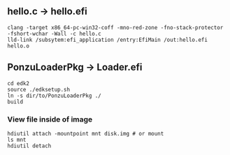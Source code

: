 ## hello.c -> hello.efi

```
clang -target x86_64-pc-win32-coff -mno-red-zone -fno-stack-protector -fshort-wchar -Wall -c hello.c
lld-link /subsytem:efi_application /entry:EfiMain /out:hello.efi hello.o
```

## PonzuLoaderPkg -> Loader.efi

```
cd edk2
source ./edksetup.sh
ln -s dir/to/PonzuLoaderPkg ./
build
```

### View file inside of image

```
hdiutil attach -mountpoint mnt disk.img # or mount
ls mnt
hdiutil detach
```
